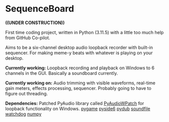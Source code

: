 # SequenceBoard

**((UNDER CONSTRUCTION))**

First time coding project, written in Python (3.11.5) with a little too much help from GitHub Co-pilot. 

Aims to be a six-channel desktop audio loopback recorder with built-in sequencer. For making meme-y beats with whatever is playing on your desktop.

**Currently working:** Loopback recording and playback on Windows to 6 channels in the GUI. Basically a soundboard currently.

**Currently working on:** Audio trimming with visible waveforms, real-time gain meters, effects processing, sequencer. Probably going to have to figure out threading. 

**Dependencies:**
Patched PyAudio library called [PyAudioWPatch](https://github.com/s0d3s/PyAudioWPatch/) for loopback functionality on Windows.
[pygame](https://github.com/pygame/pygame)
[pyside6](https://pypi.org/project/PySide6/)
[pydub](https://github.com/jiaaro/pydub)
[soundfile](https://pypi.org/project/soundfile/)
[watchdog](https://pypi.org/project/watchdog/)
[numpy](https://github.com/numpy/numpy)
